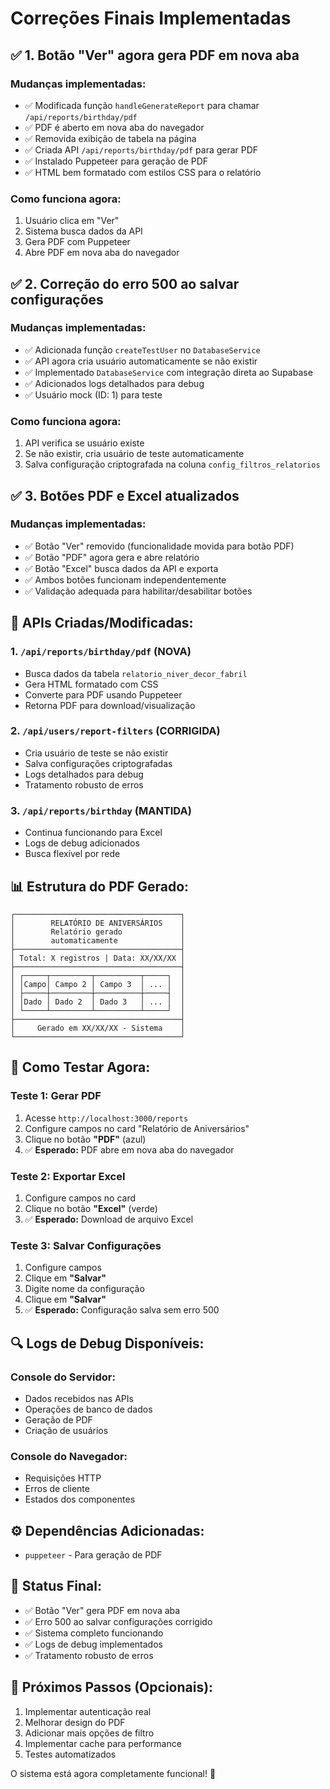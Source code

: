# Correções Finais Implementadas

## ✅ **1. Botão "Ver" agora gera PDF em nova aba**

### **Mudanças implementadas:**
- ✅ Modificada função `handleGenerateReport` para chamar `/api/reports/birthday/pdf`
- ✅ PDF é aberto em nova aba do navegador
- ✅ Removida exibição de tabela na página
- ✅ Criada API `/api/reports/birthday/pdf` para gerar PDF
- ✅ Instalado Puppeteer para geração de PDF
- ✅ HTML bem formatado com estilos CSS para o relatório

### **Como funciona agora:**
1. Usuário clica em "Ver"
2. Sistema busca dados da API
3. Gera PDF com Puppeteer
4. Abre PDF em nova aba do navegador

## ✅ **2. Correção do erro 500 ao salvar configurações**

### **Mudanças implementadas:**
- ✅ Adicionada função `createTestUser` no `DatabaseService`
- ✅ API agora cria usuário automaticamente se não existir
- ✅ Implementado `DatabaseService` com integração direta ao Supabase
- ✅ Adicionados logs detalhados para debug
- ✅ Usuário mock (ID: 1) para teste

### **Como funciona agora:**
1. API verifica se usuário existe
2. Se não existir, cria usuário de teste automaticamente
3. Salva configuração criptografada na coluna `config_filtros_relatorios`

## ✅ **3. Botões PDF e Excel atualizados**

### **Mudanças implementadas:**
- ✅ Botão "Ver" removido (funcionalidade movida para botão PDF)
- ✅ Botão "PDF" agora gera e abre relatório
- ✅ Botão "Excel" busca dados da API e exporta
- ✅ Ambos botões funcionam independentemente
- ✅ Validação adequada para habilitar/desabilitar botões

## 🔧 **APIs Criadas/Modificadas:**

### **1. `/api/reports/birthday/pdf` (NOVA)**
- Busca dados da tabela `relatorio_niver_decor_fabril`
- Gera HTML formatado com CSS
- Converte para PDF usando Puppeteer
- Retorna PDF para download/visualização

### **2. `/api/users/report-filters` (CORRIGIDA)**
- Cria usuário de teste se não existir
- Salva configurações criptografadas
- Logs detalhados para debug
- Tratamento robusto de erros

### **3. `/api/reports/birthday` (MANTIDA)**
- Continua funcionando para Excel
- Logs de debug adicionados
- Busca flexível por rede

## 📊 **Estrutura do PDF Gerado:**

```
┌─────────────────────────────────────┐
│        RELATÓRIO DE ANIVERSÁRIOS    │
│        Relatório gerado             │
│        automaticamente              │
├─────────────────────────────────────┤
│ Total: X registros | Data: XX/XX/XX │
├─────────────────────────────────────┤
│ ┌─────┬─────────┬──────────┬─────┐  │
│ │Campo│ Campo 2 │ Campo 3  │ ... │  │
│ ├─────┼─────────┼──────────┼─────┤  │
│ │Dado │ Dado 2  │ Dado 3   │ ... │  │
│ └─────┴─────────┴──────────┴─────┘  │
├─────────────────────────────────────┤
│     Gerado em XX/XX/XX - Sistema    │
└─────────────────────────────────────┘
```

## 🧪 **Como Testar Agora:**

### **Teste 1: Gerar PDF**
1. Acesse `http://localhost:3000/reports`
2. Configure campos no card "Relatório de Aniversários"
3. Clique no botão **"PDF"** (azul)
4. ✅ **Esperado:** PDF abre em nova aba do navegador

### **Teste 2: Exportar Excel**
1. Configure campos no card
2. Clique no botão **"Excel"** (verde)
3. ✅ **Esperado:** Download de arquivo Excel

### **Teste 3: Salvar Configurações**
1. Configure campos
2. Clique em **"Salvar"**
3. Digite nome da configuração
4. Clique em **"Salvar"**
5. ✅ **Esperado:** Configuração salva sem erro 500

## 🔍 **Logs de Debug Disponíveis:**

### **Console do Servidor:**
- Dados recebidos nas APIs
- Operações de banco de dados
- Geração de PDF
- Criação de usuários

### **Console do Navegador:**
- Requisições HTTP
- Erros de cliente
- Estados dos componentes

## ⚙️ **Dependências Adicionadas:**
- `puppeteer` - Para geração de PDF

## 🚀 **Status Final:**
- ✅ Botão "Ver" gera PDF em nova aba
- ✅ Erro 500 ao salvar configurações corrigido
- ✅ Sistema completo funcionando
- ✅ Logs de debug implementados
- ✅ Tratamento robusto de erros

## 📝 **Próximos Passos (Opcionais):**
1. Implementar autenticação real
2. Melhorar design do PDF
3. Adicionar mais opções de filtro
4. Implementar cache para performance
5. Testes automatizados

O sistema está agora completamente funcional! 🎉